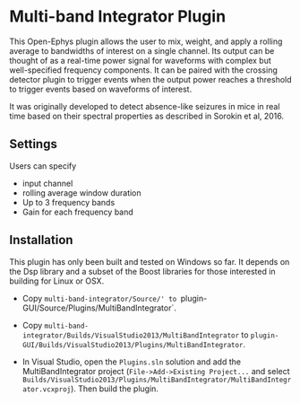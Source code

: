 # Multi-band Integrator Plugin
This Open-Ephys plugin allows the user to mix, weight, and apply a rolling average to bandwidths of interest on a single channel.  Its output can be thought of as a real-time power signal for waveforms with complex but well-specified frequency components.  It can be paired with the crossing detector plugin to trigger events when the output power reaches a threshold to trigger events based on waveforms of interest.

It was originally developed to detect absence-like seizures in mice in real time based on their spectral properties as described in Sorokin et al, 2016. 

## Settings
Users can specify 
* input channel 
* rolling average window duration
* Up to 3 frequency bands
* Gain for each frequency band

## Installation
This plugin has only been built and tested on Windows so far.  It depends on the Dsp library and a subset of the Boost libraries for those interested in building for Linux or OSX. 
* Copy `multi-band-integrator/Source/' to `plugin-GUI/Source/Plugins/MultiBandIntegrator`.

* Copy `multi-band-integrator/Builds/VisualStudio2013/MultiBandIntegrator` to `plugin-GUI/Builds/VisualStudio2013/Plugins/MultiBandIntegrator`.

* In Visual Studio, open the `Plugins.sln` solution and add the MultiBandIntegrator project (`File->Add->Existing Project...` and select `Builds/VisualStudio2013/Plugins/MultiBandIntegrator/MultiBandIntegrator.vcxproj`). Then build the plugin.

